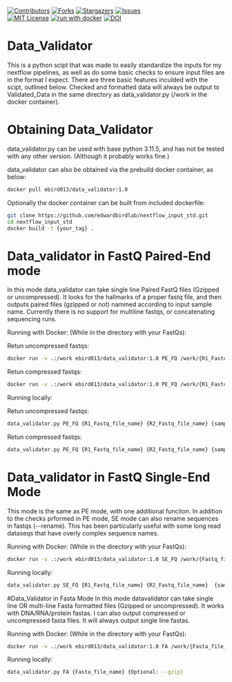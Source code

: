 

<!-- PROJECT SHIELDS -->
[![Contributors][contributors-shield]][contributors-url]
[![Forks][forks-shield]][forks-url]
[![Stargazers][stars-shield]][stars-url]
[![Issues][issues-shield]][issues-url]
<br />
[![MIT License](https://img.shields.io/badge/License-MIT-green.svg?style=flat-square)](LICENSE)
[![run with docker](https://img.shields.io/badge/run%20with-docker-0db7ed?labelColor=000000&logo=docker)](https://www.docker.com/)
[![DOI](https://zenodo.org/badge/833264466.svg)](https://zenodo.org/doi/10.5281/zenodo.12812093)



# Data_Validator
This is a python scipt that was made to easily standardize the inputs for my nextflow pipelines, as well as do some basic checks to ensure input files are in the format I expect. There are three basic features inculded with the scipt, outlined below. Checked and formatted data will always be output to Validated_Data in the same directory as data_validator.py (/work in the docker container).

# Obtaining Data_Validator
data_validator.py can be used with base python 3.11.5, and has not be tested with any other version. (Although it probably works fine.)

data_validator can also be obtained via the prebuild docker container, as below:
```sh
docker pull ebird013/data_validator:1.0
```

Optionally the docker container can be built from included dockerfile:
```sh
git clone https://github.com/edwardbirdlab/nextflow_input_std.git
cd nextflow_input_std
docker build -t {your_tag} .
```

# Data_validator in FastQ Paired-End mode
In this mode data_validator can take single line Paired FastQ files (Gzipped or uncompressed). It looks for the hallmarks of a proper fastq file, and then outputs paired files (gzipped or not) nammed according to input sample name. Currently there is no support for multiline fastqs, or concatenating sequencing runs.

Running with Docker: (While in the directory with your FastQs):

Retun uncompressed fastqs:
```sh
docker run -v .:/work ebird013/data_validator:1.0 PE_FQ /work/{R1_Fastq_file_name} /work/{R2_Fastq_file_name}  {sample name}
```
Retun compressed fastqs:
```sh
docker run -v .:/work ebird013/data_validator:1.0 PE_FQ /work/{R1_Fastq_file_name} /work/{R2_Fastq_file_name}  {sample name} --gzip
```

Running locally:

Retun uncompressed fastqs:
```sh
data_validator.py PE_FQ {R1_Fastq_file_name} {R2_Fastq_file_name} {sample name}
```
Retun compressed fastqs:
```sh
data_validator.py PE_FQ {R1_Fastq_file_name} {R2_Fastq_file_name} {sample name} --gzip
```

# Data_validator in FastQ Single-End Mode
This mode is the same as PE mode, with one additional funciton. In addition to the checks prformed in PE mode, SE mode can also rename sequences in fastqs (--rename). This has been particularly useful with some long read dataseqs that have overly complex sequence names.

Running with Docker: (While in the directory with your FastQs):
```sh
docker run -v .:/work ebird013/data_validator:1.0 SE_FQ /work/{Fastq_file_name}  {sample name} {Optional: --gzip, --rename}
```

Running locally:
```sh
data_validator.py SE_FQ {R1_Fastq_file_name} {R2_Fastq_file_name}  {sample name} {Optional: --gzip, --rename}
```

#Data_Validator in Fasta Mode
In this mode datavalidator can take single line OR multi-line Fasta formatted files (Gzipped or uncompressed). It works with DNA/RNA/protein fastas. I can also output compressed or uncompressed fasta files. It will always output single line fastas.

Running with Docker: (While in the directory with your FastQs):
```sh
docker run -v .:/work ebird013/data_validator:1.0 FA /work/{Fasta_file_name} {Optional: --gzip}
```

Running locally:
```sh
data_validator.py FA {Fasta_file_name} {Optional: --gzip}
```


<!-- MARKDOWN LINKS & IMAGES -->
<!-- https://www.markdownguide.org/basic-syntax/#reference-style-links -->
[contributors-shield]: https://img.shields.io/github/contributors/edwardbirdlab/nextflow_input_std.svg?style=for-the-badge
[contributors-url]: https://github.com/edwardbirdlab/nextflow_input_std/graphs/contributors
[forks-shield]: https://img.shields.io/github/forks/edwardbirdlab/nextflow_input_std.svg?style=for-the-badge
[forks-url]: https://github.com/edwardbirdlab/nextflow_input_std/network/members
[stars-shield]: https://img.shields.io/github/stars/edwardbirdlab/nextflow_input_std.svg?style=for-the-badge
[stars-url]: https://github.com/edwardbirdlab/nextflow_input_std/stargazers
[issues-shield]: https://img.shields.io/github/issues/edwardbirdlab/nextflow_input_std.svg?style=for-the-badge
[issues-url]: https://github.com/edwardbirdlab/nextflow_input_std/issues
[license-shield]: https://img.shields.io/github/license/edwardbirdlab/nextflow_input_std.svg?style=for-the-badge
[license-url]: https://github.com/edwardbirdlab/nextflow_input_std/blob/master/LICENSE
